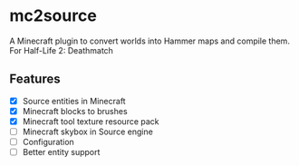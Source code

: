 # mc2source
A Minecraft plugin to convert worlds into Hammer maps and compile them. For Half-Life 2: Deathmatch

## Features
 - [x] Source entities in Minecraft
 - [x] Minecraft blocks to brushes
 - [x] Minecraft tool texture resource pack
 - [ ] Minecraft skybox in Source engine
 - [ ] Configuration
 - [ ] Better entity support
